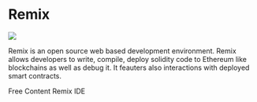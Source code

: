 # Remix
![](https://moonbeam.network/wp-content/uploads/2021/10/remix-500.png)

Remix is an open source web based development environment. Remix allows developers to write, compile, deploy solidity code to Ethereum like blockchains as well as debug it. It feauters also interactions with deployed smart contracts.

<ResourceGroupTitle>Free Content</ResourceGroupTitle>
<BadgeLink badgeText='Read' colorScheme='yellow' href='https://remix.ethereum.org/'>Remix IDE</BadgeLink>